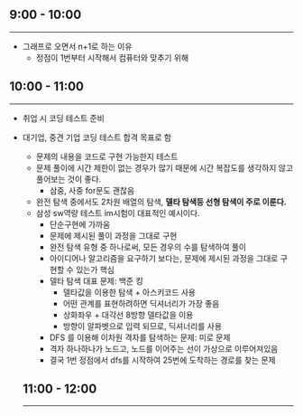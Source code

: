 ## 9:00 - 10:00

---

* 그래프로 오면서 n+1로 하는 이유
  * 정점이 1번부터 시작해서 컴퓨터와 맞추기 위해



## 10:00 - 11:00

---

* 취업 시 코딩 테스트 준비

* 대기업, 중견 기업 코딩 테스트 합격 목표로 함

  * 문제의 내용을 코드로 구현 가능한지 테스트
  * 문제 풀이에 시간 제한이 없는 경우가 많기 때문에 시간 복잡도를 생각하지 않고 풀어보는 것이 좋다. 
    * 삼중, 사중 for문도 괜찮음
  *  완전 탐색 중에서도 2차원 배열의 탐색, **델타 탐색등 선형 탐색이 주로 이룬다.** 
  * 삼성 sw역량 테스트 im시험이 대표적인 예시이다.
    *  단순구현에 가까움
      * 문제에 제시된 풀이 과정을 그대로 구현
      * 완전 탐색 유형 중 하나로써, 모든 경우의 수를 탐색하여 풀이 
      * 아이디어나 알고리즘을 요구하기 보다는, 문제에 제시된 과정을 그대로 구현할 수 있는가 핵심
      * 델타 탐색 대표 문제: 백준 킹
        * 델타값을 이용한 탐색 + 아스키코드 사용
        * 어떤 관계를 표현하려하면 딕셔너리가 가장 좋음
        * 상화좌우 + 대각선 8방향 델타값을 이용
        * 방향이 알파벳으로 입력 되므로, 딕셔너리를 사용
      * DFS 를 이용해 이차원 격자를 탐색하는 문제: 미로 문제 
      * 격자 하나하나가 노드고, 노드를 이어주는 선이 가상으로 이루어져있음
      * 결국 1번 정점에서 dfs를 시작하여 25번에 도착하는 경로를 찾는 문제

  

  ## 11:00 - 12:00

  ---

  

  